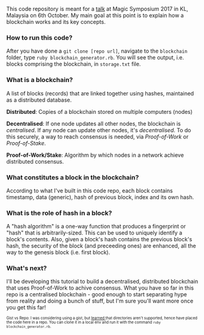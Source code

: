 This code repository is meant for a <a href="https://events.bizzabo.com/ma2017/agenda/session/206634">talk</a> at Magic Symposium 2017 in KL, Malaysia on 6th October. My main goal at this point is to explain how a blockchain works and its key concepts.

### How to run this code?

After you have done a `git clone [repo url]`, navigate to the `blockchain` folder, type `ruby blockchain_generator.rb`. You will see the output, i.e. blocks comprising the blockchain, in `storage.txt` file. 

### What is a blockchain?

A list of blocks (records) that are linked together using hashes, maintained as a distributed database.

**Distributed**: Copies of a blockchain stored on multiple computers (nodes) 

**Decentralised**: If one node updates all other nodes, the blockchain is *centralised*. If any node can update other nodes, it's *decentralised*. To do this securely, a way to reach consensus is needed, via *Proof-of-Work* or *Proof-of-Stake*.

**Proof-of-Work/Stake**: Algorithm by which nodes in a network achieve distributed consensus.

### What constitutes a block in the blockchain?

According to what I've built in this code repo, each block contains timestamp, data (generic), hash of previous block, index and its own hash.

### What is the role of hash in a block?

A "hash algorithm" is a one-way function that produces a fingerprint or "hash" that is arbitrarily-sized. This can be used to uniquely identify a block's contents. Also, given a block's hash contains the previous block's hash, the security of the block (and preceeding ones) are enhanced, all the way to the genesis block (i.e. first block).

### What's next?

I'll be developing this tutorial to build a decentralised, distributed blockchain that uses Proof-of-Work to achive consensus. 
What you have so far in this repo is a centralised blockchain - good enough to start separating hype from reality and doing a bunch of stuff, but I'm sure you'll want more once you get this far!






<sub><sup>Gist vs Repo: I was considering using a gist, but <a href="https://stackoverflow.com/questions/43724011/gist-vs-repository-for-tutorial"> learned </a> that directories aren't supported, hence have placed the code here in a repo. You can clone it in a local env and run it with the command `ruby blockchain_generator.rb`. </sup></sub>

